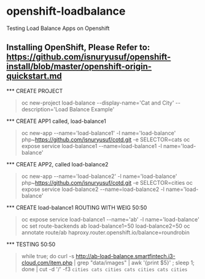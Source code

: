 # openshift-loadbalance
Testing Load Balance Apps on Openshift
## Installing OpenShift, Please Refer to: https://github.com/isnuryusuf/openshift-install/blob/master/openshift-origin-quickstart.md



*** CREATE PROJECT
>oc new-project load-balance --display-name='Cat and City' --description='Load Balance Example'


*** CREATE APP1 called, load-balance1
>oc new-app --name='load-balance1' -l name='load-balance' php~https://github.com/isnuryusuf/cotd.git -e SELECTOR=cats
>oc expose service load-balance1 --name=load-balance1 -l name='load-balance'


*** CREATE APP2, called load-balance2
>oc new-app --name='load-balance2' -l name='load-balance' php~https://github.com/isnuryusuf/cotd.git -e SELECTOR=cities
>oc expose service load-balance2 --name=load-balance2 -l name='load-balance'


*** CREATE load-balance1 ROUTING WITH WEIG 50:50
>oc expose service load-balance1 --name='ab' -l name='load-balance'  
>oc set route-backends ab load-balance1=50 load-balance2=50
>oc annotate route/ab haproxy.router.openshift.io/balance=roundrobin 


*** TESTING 50:50 
>while true; do curl -s http://ab-load-balance.smartfintech.i3-cloud.com/item.php | grep "data/images" | awk '{print $5}' ; sleep 1; done | cut -d '/' -f3
`cities
cats
cities
cats
cities
cats
cities`

